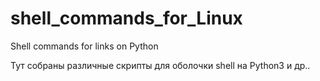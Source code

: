 # shell_commands_for_Linux
Shell commands for links on Python

Тут собраны различные скрипты для оболочки shell на Python3 и др..